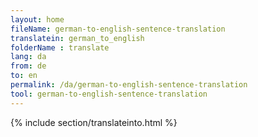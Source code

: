 ```yaml
---
layout: home
fileName: german-to-english-sentence-translation
translatein: german_to_english
folderName : translate
lang: da
from: de
to: en
permalink: /da/german-to-english-sentence-translation
tool: german-to-english-sentence-translation
---
```

{% include section/translateinto.html %}